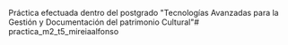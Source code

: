 Práctica efectuada dentro del postgrado "Tecnologías Avanzadas para la Gestión y Documentación del patrimonio Cultural"# practica_m2_t5_mireiaalfonso
